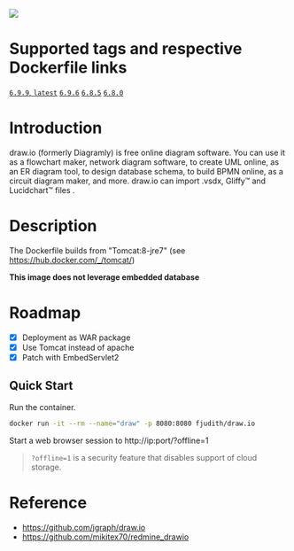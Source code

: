 [![](https://images.microbadger.com/badges/image/fjudith/draw.io.svg)](https://microbadger.com/images/fjudith/draw.io "Get your own image badge on microbadger.com")

# Supported tags and respective Dockerfile links

[`6.9.9`, `latest`](https://github.com/fjudith/docker-draw.io/tree/6.9.9)
[`6.9.6`](https://github.com/fjudith/docker-draw.io/tree/6.9.6)
[`6.8.5`](https://github.com/fjudith/docker-draw.io/tree/6.8.5)
[`6.8.0`](https://github.com/fjudith/docker-draw.io/tree/6.8.0)

# Introduction

draw.io (formerly Diagramly) is free online diagram software. You can use it as a flowchart maker, network diagram software, to create UML online, as an ER diagram tool, to design database schema, to build BPMN online, as a circuit diagram maker, and more. draw.io can import .vsdx, Gliffy™ and Lucidchart™ files . 

 # Description

The Dockerfile builds from "Tomcat:8-jre7" (see https://hub.docker.com/_/tomcat/)

**This image does not leverage embedded database**

# Roadmap

* [x] Deployment as WAR package
* [x] Use Tomcat instead of apache
* [x] Patch with EmbedServlet2

## Quick Start

Run the container.

```bash
docker run -it --rm --name="draw" -p 8080:8080 fjudith/draw.io
```

Start a web browser session to http://ip:port/?offline=1

> `?offline=1` is a security feature that disables support of cloud storage.


# Reference

* https://github.com/jgraph/draw.io
* https://github.com/mikitex70/redmine_drawio
